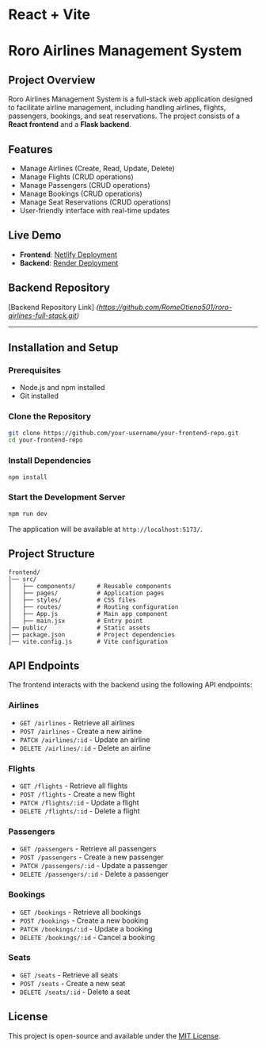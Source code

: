 # React + Vite
# Roro Airlines Management System

## Project Overview
Roro Airlines Management System is a full-stack web application designed to facilitate airline management, including handling airlines, flights, passengers, bookings, and seat reservations. The project consists of a **React frontend** and a **Flask backend**.

## Features
- Manage Airlines (Create, Read, Update, Delete)
- Manage Flights (CRUD operations)
- Manage Passengers (CRUD operations)
- Manage Bookings (CRUD operations)
- Manage Seat Reservations (CRUD operations)
- User-friendly interface with real-time updates

## Live Demo
- **Frontend**: [Netlify Deployment](roro-international-airport-frontend.netlify.app)
- **Backend**: [Render Deployment](https://roro-airlines-full-stack-1.onrender.com)

## Backend Repository
[Backend Repository Link] *(https://github.com/RomeOtieno501/roro-airlines-full-stack.git)*

---

## Installation and Setup

### Prerequisites
- Node.js and npm installed
- Git installed

### Clone the Repository
```sh
git clone https://github.com/your-username/your-frontend-repo.git
cd your-frontend-repo
```

### Install Dependencies
```sh
npm install
```

### Start the Development Server
```sh
npm run dev
```
The application will be available at `http://localhost:5173/`.

## Project Structure
```
frontend/
│── src/
│   ├── components/      # Reusable components
│   ├── pages/           # Application pages
│   ├── styles/          # CSS files
│   ├── routes/          # Routing configuration
│   ├── App.js           # Main app component
│   ├── main.jsx         # Entry point
│── public/              # Static assets
│── package.json         # Project dependencies
│── vite.config.js       # Vite configuration
```

## API Endpoints
The frontend interacts with the backend using the following API endpoints:

### Airlines
- `GET /airlines` - Retrieve all airlines
- `POST /airlines` - Create a new airline
- `PATCH /airlines/:id` - Update an airline
- `DELETE /airlines/:id` - Delete an airline

### Flights
- `GET /flights` - Retrieve all flights
- `POST /flights` - Create a new flight
- `PATCH /flights/:id` - Update a flight
- `DELETE /flights/:id` - Delete a flight

### Passengers
- `GET /passengers` - Retrieve all passengers
- `POST /passengers` - Create a new passenger
- `PATCH /passengers/:id` - Update a passenger
- `DELETE /passengers/:id` - Delete a passenger

### Bookings
- `GET /bookings` - Retrieve all bookings
- `POST /bookings` - Create a new booking
- `PATCH /bookings/:id` - Update a booking
- `DELETE /bookings/:id` - Cancel a booking

### Seats
- `GET /seats` - Retrieve all seats
- `POST /seats` - Create a new seat
- `DELETE /seats/:id` - Delete a seat

## License
This project is open-source and available under the [MIT License](LICENSE).
